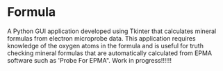 # Formula
A Python GUI application developed using Tkinter that calculates mineral formulas from electron microprobe data. This application requires knowledge of the oxygen atoms in the formula and is useful for truth checking mineral formulas that are automatically calculated from EPMA software such as 'Probe For EPMA". Work in progress!!!!!!
